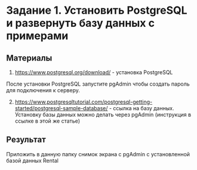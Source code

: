 # Задание 1. Установить PostgreSQL и развернуть базу данных с примерами

## Материалы
1. https://www.postgresql.org/download/ - установка PostgreSQL

После установки PostgreSQL запустите pgAdmin чтобы создать пароль для подключения к серверу.

2. https://www.postgresqltutorial.com/postgresql-getting-started/postgresql-sample-database/ - ссылка на базу данных. Установку базы данных можно делать через pgAdmin (инструкция в ссылке в этой же статье)

## Результат 
Приложить в данную папку снимок экрана с pgAdmin с установленной базой данных Rental